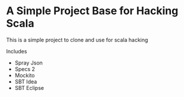 # A Simple Project Base for Hacking Scala #

This is a simple project to clone and use for scala hacking

Includes

  - Spray Json
  - Specs 2
  - Mockito
  - SBT Idea
  - SBT Eclipse

